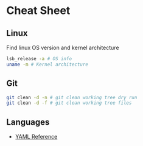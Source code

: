 # Cheat Sheet

## Linux

Find linux OS version and kernel architecture

```bash
lsb_release -a # OS info
uname -m # Kernel architecture
```

## Git

```bash
git clean -d -n # git clean working tree dry run
git clean -d -f # git clean working tree files
```

## Languages

- [YAML Reference](https://yaml.org/refcard.html)
